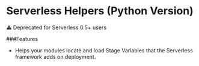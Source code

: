 Serverless Helpers (Python Version)
=================================

:warning: Deprecated for Serverless 0.5+ users

###Features
* Helps your modules locate and load Stage Variables that the Serverless framework adds on deployment.

